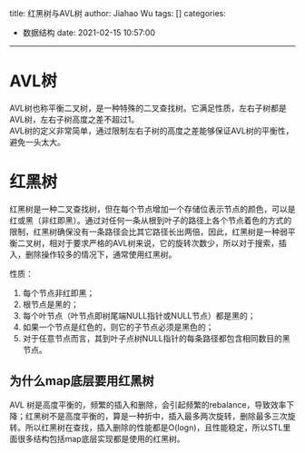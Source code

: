 title: 红黑树与AVL树
author: Jiahao Wu
tags: []
categories:
  - 数据结构
date: 2021-02-15 10:57:00
---
# AVL树

AVL树也称平衡二叉树，是一种特殊的二叉查找树。它满足性质，左右子树都是AVL树，左右子树高度之差不超过1。  
AVL树的定义非常简单，通过限制左右子树的高度之差能够保证AVL树的平衡性，避免一头太大。  

# 红黑树

红黑树是一种二叉查找树，但在每个节点增加一个存储位表示节点的颜色，可以是红或黑（非红即黑）。通过对任何一条从根到叶子的路径上各个节点着色的方式的限制，红黑树确保没有一条路径会比其它路径长出两倍，因此，红黑树是一种弱平衡二叉树，相对于要求严格的AVL树来说，它的旋转次数少，所以对于搜索，插入，删除操作较多的情况下，通常使用红黑树。  

性质：  
1. 每个节点非红即黑；  
2. 根节点是黑的；  
3. 每个叶节点（叶节点即树尾端NULL指针或NULL节点）都是黑的；  
4. 如果一个节点是红色的，则它的子节点必须是黑色的；  
5. 对于任意节点而言，其到叶子点树NULL指针的每条路径都包含相同数目的黑节点。  

## 为什么map底层要用红黑树

AVL 树是高度平衡的，频繁的插入和删除，会引起频繁的rebalance，导致效率下降；红黑树不是高度平衡的，算是一种折中，插入最多两次旋转，删除最多三次旋转。所以红黑树在查找，插入删除的性能都是O(logn)，且性能稳定，所以STL里面很多结构包括map底层实现都是使用的红黑树。


